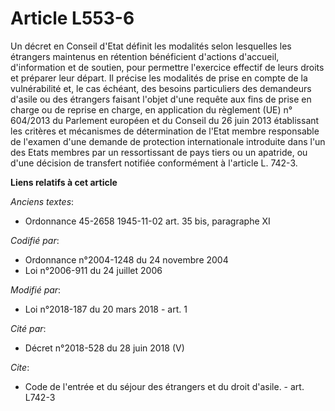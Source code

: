# Article L553-6

Un décret en Conseil d'Etat définit les modalités selon lesquelles les étrangers maintenus en rétention bénéficient d'actions
d'accueil, d'information et de soutien, pour permettre l'exercice effectif de leurs droits et préparer leur départ. Il
précise les modalités de prise en compte de la vulnérabilité et, le cas échéant, des besoins particuliers des demandeurs
d'asile ou des étrangers faisant l'objet d'une requête aux fins de prise en charge ou de reprise en charge, en application du
règlement (UE) n° 604/2013 du Parlement européen et du Conseil du 26 juin 2013 établissant les critères et mécanismes de
détermination de l'Etat membre responsable de l'examen d'une demande de protection internationale introduite dans l'un des
Etats membres par un ressortissant de pays tiers ou un apatride, ou d'une décision de transfert notifiée conformément à
l'article L. 742-3.

**Liens relatifs à cet article**

_Anciens textes_:

  - Ordonnance 45-2658 1945-11-02 art. 35 bis, paragraphe XI

_Codifié par_:

  - Ordonnance n°2004-1248 du 24 novembre 2004
  - Loi n°2006-911 du 24 juillet 2006

_Modifié par_:

  - Loi n°2018-187 du 20 mars 2018 - art. 1

_Cité par_:

  - Décret n°2018-528 du 28 juin 2018 (V)

_Cite_:

  - Code de l'entrée et du séjour des étrangers et du droit d'asile. - art. L742-3
